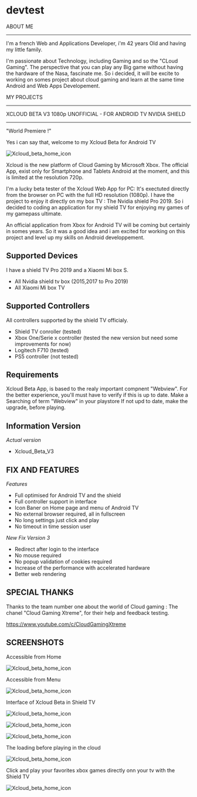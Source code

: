# devtest


ABOUT ME
**********

I'm a french Web and Applications Developer, i'm 42 years Old and having my little family. 

I'm passionate about Technology, including Gaming and so the "CLoud Gaming". 
The perspective that you can play any Big game without having the hardware of the Nasa, fascinate me. So i decided, it will be excite to working on somes project about cloud gaming and learn at the same time Android and Web Apps Developement.


MY PROJECTS


********************************************************************
  XCLOUD BETA V3 1080p UNOFFICIAL -  FOR ANDROID TV NVIDIA SHIELD
*********************************************************************


 "World Premiere !"
 
 Yes i can say that, welcome to my Xcloud Beta for Android TV

![Xcloud_beta_home_icon](https://raw.githubusercontent.com/mistertest/devtest/master/img/Home_xcloud2.png)

Xcloud is the new platform of Cloud Gaming by Microsoft Xbox. 
The official App, exist only for Smartphone and Tablets Android at the moment,  and this is limited at the resolution 720p. 

I'm a lucky beta tester of the Xcloud Web App for PC: It's exectuted directly from the browser  on PC with the full HD resolution (1080p). 
I have the project to enjoy it directly on my box TV : The Nvidia shield Pro 2019.
So i decided to coding an application for my shield TV for enjoying my games of my gamepass ultimate.

An official application from Xbox for Android TV will be coming but certainly in somes years.
So it was a good idea and i am excited for working on this project and level up my skills on Android developpement. 




Supported Devices
-------------------

I have a shield TV Pro 2019 and a Xiaomi Mi box S.

- All Nvidia shield tv box (2015,2017 to Pro 2019)
- All Xiaomi Mi box TV


Supported Controllers
------------------------

All controllers supported by the shield TV officialy.
- Shield TV conroller (tested)
- Xbox One/Serie x controller (tested the new version but need some improvements for now)
- Logitech F710 (tested)
- PS5 controller (not tested)

Requirements
-------------

Xcloud Beta App, is based to the realy important compnent "Webview".
For the better experience, you'll must have to verify if this is up to date.
Make a Searching of term "Webview" in your playstore
If not upd to date, make the upgrade, before playing.



Information Version
---------------------

*Actual version*
- Xcloud_Beta_V3


FIX AND FEATURES
---------------------

*Features*
- Full optimised for Android TV and the shield
- Full controller support in interface 
- Icon Baner on Home page and menu of Android TV
- No external browser required, all in fullscreen
- No long settings just click and play
- No timeout in time session user
 
*New Fix Version 3*
- Redirect after login to the interface
- No mouse required
- No popup validation of cookies required
- Increase of the performance with accelerated hardware
- Better web rendering


SPECIAL THANKS
-------------------
Thanks to the team number one about the world of Cloud gaming : 
The chanel "Cloud Gaming Xtreme", for their help and feedback testing.

https://www.youtube.com/c/CloudGamingXtreme



SCREENSHOTS
---------------------

Accessible from Home 

![Xcloud_beta_home_icon](https://raw.githubusercontent.com/mistertest/devtest/master/img/Home_xcloudBeta.png)

Accessible from Menu

![Xcloud_beta_home_icon](https://raw.githubusercontent.com/mistertest/devtest/master/img/Menu_xcloudBeta.png)


Interface of Xcloud Beta in Shield TV

![Xcloud_beta_home_icon](https://raw.githubusercontent.com/mistertest/devtest/master/img/Interface_xcloud1.png)

![Xcloud_beta_home_icon](https://raw.githubusercontent.com/mistertest/devtest/master/img/Interface2.png)

![Xcloud_beta_home_icon](https://raw.githubusercontent.com/mistertest/devtest/master/img/interface3.png)

The loading before playing in the cloud

![Xcloud_beta_home_icon](https://raw.githubusercontent.com/mistertest/devtest/master/img/Xcloud_loading.png)


Click and play your favorites xbox games directly onn your tv with the Shield TV

![Xcloud_beta_home_icon](https://raw.githubusercontent.com/mistertest/devtest/master/img/in_Game1.png)






